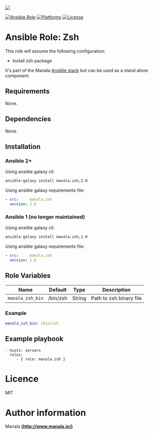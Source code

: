 <img src="http://www.elao.com/images/corpo/logo_red_small.png"/>

[![Ansible Role](https://img.shields.io/ansible/role/5540.svg?style=plastic)](https://galaxy.ansible.com/list#/roles/5540) [![Platforms](https://img.shields.io/badge/platforms-debian-lightgrey.svg?style=plastic)](#) [![License](http://img.shields.io/:license-mit-lightgrey.svg?style=plastic)](#)

# Ansible Role: Zsh

This role will assume the following configuration:
- Install zsh package

It's part of the Manala <a href="http://www.manala.io" target="_blank">Ansible stack</a> but can be used as a stand alone component.

## Requirements

None.

## Dependencies

None.

## Installation

### Ansible 2+

Using ansible galaxy cli:

```bash
ansible-galaxy install manala.zsh,2.0
```

Using ansible galaxy requirements file:

```yaml
- src:     manala.zsh
  version: 2.0
```

### Ansible 1 (no longer maintained)

Using ansible galaxy cli:

```bash
ansible-galaxy install manala.zsh,1.0
```

Using ansible galaxy requirements file:

```yaml
- src:     manala.zsh
  version: 1.0
```

## Role Variables

| Name                | Default  | Type    | Description              |
| ------------------- | -------- | ------- | ------------------------ |
| `manala_zsh_bin`    | /bin/zsh | String  | Path to zsh binary file  |

### Example
```yaml
manala_zsh_bin: /bin/zsh
```

## Example playbook

    - hosts: servers
      roles:
         - { role: manala.zsh }

# Licence

MIT

# Author information

Manala [**(http://www.manala.io/)**](http://www.manala.io)
